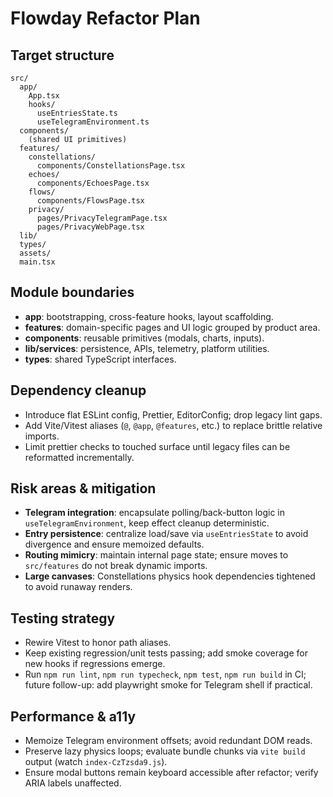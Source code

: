 # Flowday Refactor Plan

## Target structure
```
src/
  app/
    App.tsx
    hooks/
      useEntriesState.ts
      useTelegramEnvironment.ts
  components/
    (shared UI primitives)
  features/
    constellations/
      components/ConstellationsPage.tsx
    echoes/
      components/EchoesPage.tsx
    flows/
      components/FlowsPage.tsx
    privacy/
      pages/PrivacyTelegramPage.tsx
      pages/PrivacyWebPage.tsx
  lib/
  types/
  assets/
  main.tsx
```

## Module boundaries
- **app**: bootstrapping, cross-feature hooks, layout scaffolding.
- **features**: domain-specific pages and UI logic grouped by product area.
- **components**: reusable primitives (modals, charts, inputs).
- **lib/services**: persistence, APIs, telemetry, platform utilities.
- **types**: shared TypeScript interfaces.

## Dependency cleanup
- Introduce flat ESLint config, Prettier, EditorConfig; drop legacy lint gaps.
- Add Vite/Vitest aliases (`@`, `@app`, `@features`, etc.) to replace brittle relative imports.
- Limit prettier checks to touched surface until legacy files can be reformatted incrementally.

## Risk areas & mitigation
- **Telegram integration**: encapsulate polling/back-button logic in `useTelegramEnvironment`, keep effect cleanup deterministic.
- **Entry persistence**: centralize load/save via `useEntriesState` to avoid divergence and ensure memoized defaults.
- **Routing mimicry**: maintain internal page state; ensure moves to `src/features` do not break dynamic imports.
- **Large canvases**: Constellations physics hook dependencies tightened to avoid runaway renders.

## Testing strategy
- Rewire Vitest to honor path aliases.
- Keep existing regression/unit tests passing; add smoke coverage for new hooks if regressions emerge.
- Run `npm run lint`, `npm run typecheck`, `npm test`, `npm run build` in CI; future follow-up: add playwright smoke for Telegram shell if practical.

## Performance & a11y
- Memoize Telegram environment offsets; avoid redundant DOM reads.
- Preserve lazy physics loops; evaluate bundle chunks via `vite build` output (watch `index-CzTzsda9.js`).
- Ensure modal buttons remain keyboard accessible after refactor; verify ARIA labels unaffected.
